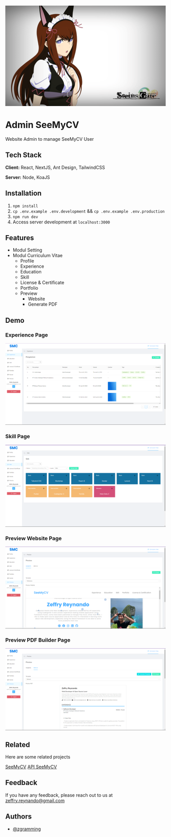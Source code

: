 ![Banner](demo/banner.png)

# Admin SeeMyCV

Website Admin to manage SeeMyCV User 

## Tech Stack

**Client:** React, NextJS, Ant Design, TailwindCSS

**Server:** Node, KoaJS

## Installation

1. `npm install`
2. `cp .env.example .env.development` && `cp .env.example .env.production`
3. `npm run dev`
4. Access server development at `localhost:3000`

## Features

- Modul Setting
- Modul Curriculum Vitae
    - Profile
    - Experience
    - Education
    - Skill
    - License & Certificate
    - Portfolio
    - Preview
        - Website
        - Generate PDF

## Demo

### Experience Page

![](demo/1.png)

### Skill Page

![](demo/2.png)

### Preview Website Page

![](demo/3.png)

### Preview PDF Builder Page

![](demo/4.png)

## Related

Here are some related projects

[SeeMyCV](https://github.com/zgramming/seemycv)
[API SeeMyCV](https://github.com/zgramming/api.seemycv)


## Feedback

If you have any feedback, please reach out to us at zeffry.reynando@gmail.com


## Authors

- [@zgramming](https://www.github.com/zgramming)
